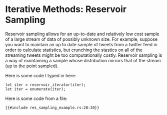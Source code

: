 # Iterative Methods: Reservoir Sampling

Reservoir sampling allows for an up-to-date and relatively low cost sample of a large stream of data of possibly unknown size. For example, suppose you want to maintain an up to date sample of tweets from a twitter feed in order to calculate statistics, but crunching the stastics on all of the streaming tweets might be too computationally costly. Reservoir sampling is a way of maintaining a sample whose distribution mirrors that of the stream (up to the point sampled).

Here is some code I typed in here:
```rust, ignore
let iter = reservoir_iterator(iter);
let iter = enumerate(iter);
```

Here is some code from a file:
```rust, ignore
{{#include res_sampling_example.rs:28:30}}
```